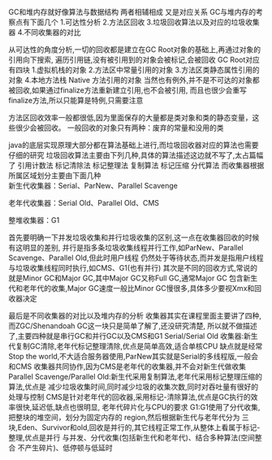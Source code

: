 GC和堆内存就好像算法与数据结构 两者相辅相成 又是对应关系
GC与堆内存的考察点有下面几个
1.可达性分析
2.方法区回收
3.垃圾回收算法以及对应的垃圾收集器
4.不同收集器的对比

  从可达性的角度分析,一切的回收都是建立在GC Root对象的基础上,再通过对象的引用向下搜索,
遍历引用链,没有被引用到的对象会被标记,会被回收
  GC Root对应有四块
    1.虚拟机栈的对象
	2.方法区中常量引用的对象
	3.方法区类静态属性引用的对象
	4.本地方法栈 Native 方法引用的对象
  当然也有例外,并不是不可达的对象都被回收,如果通过finalize方法重新建立引用,也不会被引用,
  而且也很少会重写finalize方法,所以只能算是特例,只需要注意
  
  方法区回收效率一般都很低,因为里面保存的大量都是类对象和类的静态变量，这些很少会被回收。
一般回收的对象只有两种：废弃的常量和没用的类

  java的底层实现原理大部分都在算法基础上进行,而垃圾回收器对应的算法也需要仔细的研究
垃圾回收算法主要由下列几种,具体的算法描述这边就不写了,太占篇幅了
  引用计数法
  标记清除法
  标记整理法
  复制算法
  标记压缩
  分代算法
而收集器根据所属区域划分主要由下面几种  
  新生代收集器：Serial、ParNew、Parallel Scavenge

  老年代收集器：Serial Old、Parallel Old、CMS

  整堆收集器：G1
  
  首先要明确一下并发垃圾收集和并行垃圾收集的区别,这一点在收集器回收的时候有这明显的差别,
并行是指多条垃圾收集线程并行工作,如ParNew、Parallel Scavenge、Parallel Old,但此时用户线程
仍然处于等待状态,而并发是指用户线程与垃圾收集线程同时执行,如CMS、G1(也有并行)
  其次是不同的回收方式,常说的就是Minor GC和Major GC,其中Major GC又称Full GC,通常Major GC
包含新生代和老年代的收集,Major GC速度一般比Minor GC慢很多,具体多少要视Xmx和回收器决定
  
  最后是不同收集器的对比以及堆内存的分析
  收集器其实在课程里面主要讲了四种,而ZGC/Shenandoah GC这一块只是简单了解了,还没研究清楚,
所以就不做描述了,主要四种就是串行GC和并行GC以及CMS和G1
  Serial/Serial Old 收集器:新生代复制GC清除,老年代标记整理清除,优点是简单高效,适合单核CPU
缺点就是经常Stop the world,不大适合服务器使用,ParNew其实就是Serial的多线程版,一般会和CMS
收集器共同协作,因为CMS是老年代的收集器,并不会对新生代做收集
  Parallel Scavenge/Parallel Old:新生代采用复制算法,老年代采用标记整理压缩的算法,优点是
减少垃圾收集时间,同时减少垃圾的收集次数,同时对吞吐量有很好的处理与控制
  CMS是针对老年代的回收器,采用标记-清除算法,优点是GC执行的效率很快,延迟低,缺点也很明显,
老年代碎片化与CPU的要求
  G1:G1使用了分代收集,把整块的堆空间，划分为固定内存的 region,然后根据新生代与老年代分为
三块,Eden、Survivor和old,回收是并行的,其它线程正常工作,从整体上看属于标记-整理,优点是并行
与并发、分代收集(包括新生代和老年代)、结合多种算法(空间整合 不产生碎片)、低停顿与低延时
